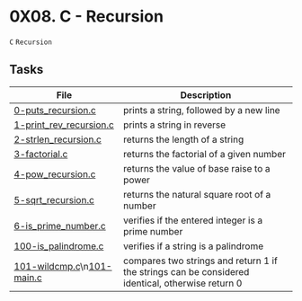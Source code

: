 # 0X08. C - Recursion
`C` `Recursion`

## Tasks

| File | Description |
|------|-------------|
[0-puts_recursion.c](./0-puts_recursion.c) | prints a string, followed by a new line
[1-print_rev_recursion.c](./1-print_rev_recursion.c) | prints a string in reverse
[2-strlen_recursion.c](./2-strlen_recursion.c) | returns the length of a string
[3-factorial.c](./3-factorial.c) | returns the factorial of a given number
[4-pow_recursion.c](./4-pow_recursion.c) | returns the value of base raise to a power
[5-sqrt_recursion.c](./5-sqrt_recursion.c) | returns the natural square root of a number
[6-is_prime_number.c](./6-is_prime_number.c) | verifies if the entered integer is a prime number
[100-is_palindrome.c](./100-is_palindrome.c) | verifies if a string is a palindrome
[101-wildcmp.c](./101-wildcmp.c)\n[101-main.c](./101-main.c) | compares two strings and return 1 if the strings can be considered identical, otherwise return 0

